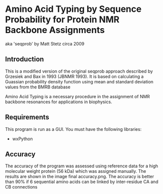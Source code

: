 # Amino Acid Typing by Sequence Probability for Protein NMR Backbone Assignments
aka 'seqprob' 
by Matt Stetz circa 2009

## Introduction
This is a modified version of the original seqprob approach described by Grzesiek and Bax in 1993 (JBNMR 1993). It is based on calculating a Guassian probability density function using mean and standard deviation values from the BMRB database

Amino Acid Typing is a necessary procedure in the assignment of NMR backbone resonances for applications in biophysics.

## Requirements
This program is run as a GUI. You must have the following libraries:
* wxPython

## Accuracy
The accuracy of the program was assessed using reference data for a high molecular weight protein (56 kDa) which was assigned manually. The results are shown in the image final accuracy.png. The accuracy is better than 90% if 6 sequential amino acids can be linked by inter-residue CA and CB connections
